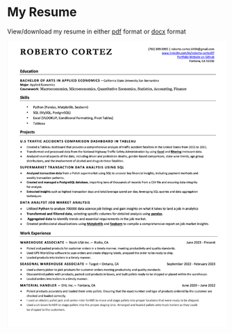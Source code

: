 # My Resume

View/download my resume in either [pdf](https://github.com/RobertoCortez07/Resume/blob/main/Roberto%20Cortez%20Resume%202024.pdf) format or [docx](https://github.com/RobertoCortez07/Resume/blob/main/Roberto%20Cortez%20Resume%202024.docx) format

![](resume_screenshot.png)